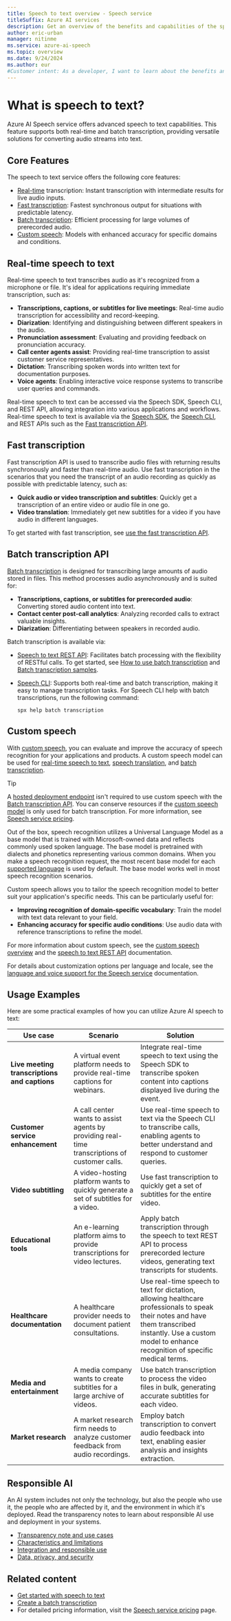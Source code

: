 ```yaml
---
title: Speech to text overview - Speech service
titleSuffix: Azure AI services
description: Get an overview of the benefits and capabilities of the speech to text feature of the Speech service.
author: eric-urban
manager: nitinme
ms.service: azure-ai-speech
ms.topic: overview
ms.date: 9/24/2024
ms.author: eur
#Customer intent: As a developer, I want to learn about the benefits and capabilities of the speech to text feature of the Speech service.
---
```


# What is speech to text?

Azure AI Speech service offers advanced speech to text capabilities. This feature supports both real-time and batch transcription, providing versatile solutions for converting audio streams into text. 

## Core Features 

The speech to text service offers the following core features: 
- [Real-time](#real-time-speech-to-text) transcription: Instant transcription with intermediate results for live audio inputs. 
- [Fast transcription](#fast-transcription-preview): Fastest synchronous output for situations with predictable latency. 
- [Batch transcription](#batch-transcription-api): Efficient processing for large volumes of prerecorded audio. 
- [Custom speech](#custom-speech): Models with enhanced accuracy for specific domains and conditions. 

## Real-time speech to text

Real-time speech to text transcribes audio as it's recognized from a microphone or file. It's ideal for applications requiring immediate transcription, such as: 
- **Transcriptions, captions, or subtitles for live meetings**: Real-time audio transcription for accessibility and record-keeping. 
- **Diarization**: Identifying and distinguishing between different speakers in the audio. 
- **Pronunciation assessment**: Evaluating and providing feedback on pronunciation accuracy. 
- **Call center agents assist**: Providing real-time transcription to assist customer service representatives. 
- **Dictation**: Transcribing spoken words into written text for documentation purposes. 
- **Voice agents**: Enabling interactive voice response systems to transcribe user queries and commands. 

Real-time speech to text can be accessed via the Speech SDK, Speech CLI, and REST API, allowing integration into various applications and workflows. 
Real-time speech to text is available via the [Speech SDK](speech-sdk.md), the [Speech CLI](spx-overview.md), and REST APIs such as the [Fast transcription API](fast-transcription-create.md). 

## Fast transcription

Fast transcription API is used to transcribe audio files with returning results synchronously and faster than real-time audio. Use fast transcription in the scenarios that you need the transcript of an audio recording as quickly as possible with predictable latency, such as: 

- **Quick audio or video transcription and subtitles**: Quickly get a transcription of an entire video or audio file in one go.
- **Video translation**: Immediately get new subtitles for a video if you have audio in different languages. 

To get started with fast transcription, see [use the fast transcription API](fast-transcription-create.md).

## Batch transcription API

[Batch transcription](batch-transcription.md) is designed for transcribing large amounts of audio stored in files. This method processes audio asynchronously and is suited for: 
- **Transcriptions, captions, or subtitles for prerecorded audio**: Converting stored audio content into text. 
- **Contact center post-call analytics**: Analyzing recorded calls to extract valuable insights.
- **Diarization**: Differentiating between speakers in recorded audio. 

Batch transcription is available via:
- [Speech to text REST API](rest-speech-to-text.md): Facilitates batch processing with the flexibility of RESTful calls. To get started, see [How to use batch transcription](batch-transcription.md) and [Batch transcription samples](https://github.com/Azure-Samples/cognitive-services-speech-sdk/tree/master/samples/batch).
- [Speech CLI](spx-overview.md): Supports both real-time and batch transcription, making it easy to manage transcription tasks. For Speech CLI help with batch transcriptions, run the following command:

    ```azurecli-interactive
    spx help batch transcription
    ```

## Custom speech

With [custom speech](./custom-speech-overview.md), you can evaluate and improve the accuracy of speech recognition for your applications and products. A custom speech model can be used for [real-time speech to text](speech-to-text.md), [speech translation](speech-translation.md), and [batch transcription](batch-transcription.md).

> [!TIP]
> A [hosted deployment endpoint](how-to-custom-speech-deploy-model.md) isn't required to use custom speech with the [Batch transcription API](batch-transcription.md). You can conserve resources if the [custom speech model](how-to-custom-speech-train-model.md) is only used for batch transcription. For more information, see [Speech service pricing](https://azure.microsoft.com/pricing/details/cognitive-services/speech-services/).

Out of the box, speech recognition utilizes a Universal Language Model as a base model that is trained with Microsoft-owned data and reflects commonly used spoken language. The base model is pretrained with dialects and phonetics representing various common domains. When you make a speech recognition request, the most recent base model for each [supported language](language-support.md?tabs=stt) is used by default. The base model works well in most speech recognition scenarios.

Custom speech allows you to tailor the speech recognition model to better suit your application's specific needs. This can be particularly useful for: 
- **Improving recognition of domain-specific vocabulary**: Train the model with text data relevant to your field. 
- **Enhancing accuracy for specific audio conditions**: Use audio data with reference transcriptions to refine the model. 

For more information about custom speech, see the [custom speech overview](./custom-speech-overview.md) and the [speech to text REST API](rest-speech-to-text.md) documentation.

For details about customization options per language and locale, see the [language and voice support for the Speech service](./language-support.md?tabs=stt) documentation.

## Usage Examples 

Here are some practical examples of how you can utilize Azure AI speech to text: 

| Use case | Scenario | Solution |
| --- | --- | --- |
| **Live meeting transcriptions and captions** | A virtual event platform needs to provide real-time captions for webinars. | Integrate real-time speech to text using the Speech SDK to transcribe spoken content into captions displayed live during the event. |
| **Customer service enhancement** | A call center wants to assist agents by providing real-time transcriptions of customer calls. | Use real-time speech to text via the Speech CLI to transcribe calls, enabling agents to better understand and respond to customer queries. |
| **Video subtitling** | A video-hosting platform wants to quickly generate a set of subtitles for a video. | Use fast transcription to quickly get a set of subtitles for the entire video. |
| **Educational tools** | An e-learning platform aims to provide transcriptions for video lectures. | Apply batch transcription through the speech to text REST API to process prerecorded lecture videos, generating text transcripts for students. |
| **Healthcare documentation** | A healthcare provider needs to document patient consultations. | Use real-time speech to text for dictation, allowing healthcare professionals to speak their notes and have them transcribed instantly. Use a custom model to enhance recognition of specific medical terms. |
| **Media and entertainment** | A media company wants to create subtitles for a large archive of videos. | Use batch transcription to process the video files in bulk, generating accurate subtitles for each video. |
| **Market research** | A market research firm needs to analyze customer feedback from audio recordings. | Employ batch transcription to convert audio feedback into text, enabling easier analysis and insights extraction. |

## Responsible AI 

An AI system includes not only the technology, but also the people who use it, the people who are affected by it, and the environment in which it's deployed. Read the transparency notes to learn about responsible AI use and deployment in your systems. 

* [Transparency note and use cases](/legal/cognitive-services/speech-service/speech-to-text/transparency-note?context=/azure/ai-services/speech-service/context/context)
* [Characteristics and limitations](/legal/cognitive-services/speech-service/speech-to-text/characteristics-and-limitations?context=/azure/ai-services/speech-service/context/context)
* [Integration and responsible use](/legal/cognitive-services/speech-service/speech-to-text/guidance-integration-responsible-use?context=/azure/ai-services/speech-service/context/context)
* [Data, privacy, and security](/legal/cognitive-services/speech-service/speech-to-text/data-privacy-security?context=/azure/ai-services/speech-service/context/context)

## Related content

- [Get started with speech to text](get-started-speech-to-text.md)
- [Create a batch transcription](batch-transcription-create.md)
- For detailed pricing information, visit the [Speech service pricing](https://azure.microsoft.com/pricing/details/cognitive-services/speech-services/) page. 
